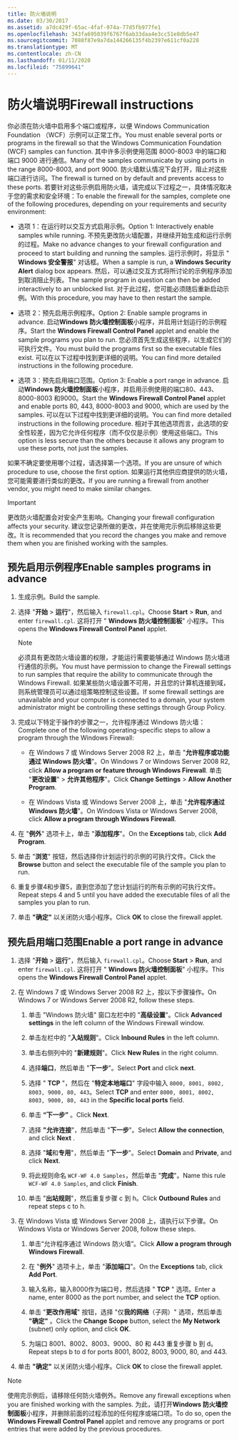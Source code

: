 ```yaml
---
title: 防火墙说明
ms.date: 03/30/2017
ms.assetid: a7dc429f-65ac-4faf-974a-77d5fb977fe1
ms.openlocfilehash: 343fa695039f6767f6ab33daa4e3cc51e8db5e47
ms.sourcegitcommit: 7088f87e9a7da144266135f4b2397e611cf0a228
ms.translationtype: MT
ms.contentlocale: zh-CN
ms.lasthandoff: 01/11/2020
ms.locfileid: "75899641"
---
```

# <a name="firewall-instructions"></a><span data-ttu-id="52324-102">防火墙说明</span><span class="sxs-lookup"><span data-stu-id="52324-102">Firewall instructions</span></span>

<span data-ttu-id="52324-103">你必须在防火墙中启用多个端口或程序，以便 Windows Communication Foundation （WCF）示例可以正常工作。</span><span class="sxs-lookup"><span data-stu-id="52324-103">You must enable several ports or programs in the firewall so that the Windows Communication Foundation (WCF) samples can function.</span></span> <span data-ttu-id="52324-104">其中许多示例使用范围 8000-8003 中的端口和端口 9000 进行通信。</span><span class="sxs-lookup"><span data-stu-id="52324-104">Many of the samples communicate by using ports in the range 8000-8003, and port 9000.</span></span> <span data-ttu-id="52324-105">防火墙默认情况下会打开，阻止对这些端口进行访问。</span><span class="sxs-lookup"><span data-stu-id="52324-105">The firewall is turned on by default and prevents access to these ports.</span></span> <span data-ttu-id="52324-106">若要针对这些示例启用防火墙，请完成以下过程之一，具体情况取决于您的需求和安全环境：</span><span class="sxs-lookup"><span data-stu-id="52324-106">To enable the firewall for the samples, complete one of the following procedures, depending on your requirements and security environment:</span></span>

- <span data-ttu-id="52324-107">选项 1：在运行时以交互方式启用示例。</span><span class="sxs-lookup"><span data-stu-id="52324-107">Option 1: Interactively enable samples while running.</span></span> <span data-ttu-id="52324-108">不预先更改防火墙配置，并继续开始生成和运行示例的过程。</span><span class="sxs-lookup"><span data-stu-id="52324-108">Make no advance changes to your firewall configuration and proceed to start building and running the samples.</span></span> <span data-ttu-id="52324-109">运行示例时，将显示 " **Windows 安全警报**" 对话框。</span><span class="sxs-lookup"><span data-stu-id="52324-109">When a sample is run, a **Windows Security Alert** dialog box appears.</span></span> <span data-ttu-id="52324-110">然后，可以通过交互方式将所讨论的示例程序添加到取消阻止列表。</span><span class="sxs-lookup"><span data-stu-id="52324-110">The sample program in question can then be added interactively to an unblocked list.</span></span> <span data-ttu-id="52324-111">对于此过程，您可能必须随后重新启动示例。</span><span class="sxs-lookup"><span data-stu-id="52324-111">With this procedure, you may have to then restart the sample.</span></span>

- <span data-ttu-id="52324-112">选项 2：预先启用示例程序。</span><span class="sxs-lookup"><span data-stu-id="52324-112">Option 2: Enable sample programs in advance.</span></span> <span data-ttu-id="52324-113">启动**Windows 防火墙控制面板**小程序，并启用计划运行的示例程序。</span><span class="sxs-lookup"><span data-stu-id="52324-113">Start the **Windows Firewall Control Panel** applet and enable the sample programs you plan to run.</span></span> <span data-ttu-id="52324-114">您必须首先生成这些程序，以生成它们的可执行文件。</span><span class="sxs-lookup"><span data-stu-id="52324-114">You must build the programs first so the executable files exist.</span></span> <span data-ttu-id="52324-115">可以在以下过程中找到更详细的说明。</span><span class="sxs-lookup"><span data-stu-id="52324-115">You can find more detailed instructions in the following procedure.</span></span>

- <span data-ttu-id="52324-116">选项 3：预先启用端口范围。</span><span class="sxs-lookup"><span data-stu-id="52324-116">Option 3: Enable a port range in advance.</span></span> <span data-ttu-id="52324-117">启动**Windows 防火墙控制面板**小程序，并启用示例使用的端口80、443、8000-8003 和9000。</span><span class="sxs-lookup"><span data-stu-id="52324-117">Start the **Windows Firewall Control Panel** applet and enable ports 80, 443, 8000-8003 and 9000, which are used by the samples.</span></span> <span data-ttu-id="52324-118">可以在以下过程中找到更详细的说明。</span><span class="sxs-lookup"><span data-stu-id="52324-118">You can find more detailed instructions in the following procedure.</span></span> <span data-ttu-id="52324-119">相对于其他选项而言，此选项的安全性较差，因为它允许任何程序（而不仅仅是示例）使用这些端口。</span><span class="sxs-lookup"><span data-stu-id="52324-119">This option is less secure than the others because it allows any program to use these ports, not just the samples.</span></span>

<span data-ttu-id="52324-120">如果不确定要使用哪个过程，请选择第一个选项。</span><span class="sxs-lookup"><span data-stu-id="52324-120">If you are unsure of which procedure to use, choose the first option.</span></span> <span data-ttu-id="52324-121">如果运行其他供应商提供的防火墙，您可能需要进行类似的更改。</span><span class="sxs-lookup"><span data-stu-id="52324-121">If you are running a firewall from another vendor, you might need to make similar changes.</span></span>

> [!IMPORTANT]
> <span data-ttu-id="52324-122">更改防火墙配置会对安全产生影响。</span><span class="sxs-lookup"><span data-stu-id="52324-122">Changing your firewall configuration affects your security.</span></span> <span data-ttu-id="52324-123">建议您记录所做的更改，并在使用完示例后移除这些更改。</span><span class="sxs-lookup"><span data-stu-id="52324-123">It is recommended that you record the changes you make and remove them when you are finished working with the samples.</span></span>

## <a name="enable-samples-programs-in-advance"></a><span data-ttu-id="52324-124">预先启用示例程序</span><span class="sxs-lookup"><span data-stu-id="52324-124">Enable samples programs in advance</span></span>

1. <span data-ttu-id="52324-125">生成示例。</span><span class="sxs-lookup"><span data-stu-id="52324-125">Build the sample.</span></span>

2. <span data-ttu-id="52324-126">选择 "**开始** > **运行**"，然后输入 `firewall.cpl`。</span><span class="sxs-lookup"><span data-stu-id="52324-126">Choose **Start** > **Run**, and enter `firewall.cpl`.</span></span> <span data-ttu-id="52324-127">这将打开 " **Windows 防火墙控制面板**" 小程序。</span><span class="sxs-lookup"><span data-stu-id="52324-127">This opens the **Windows Firewall Control Panel** applet.</span></span>

    > [!NOTE]
    > <span data-ttu-id="52324-128">必须具有更改防火墙设置的权限，才能运行需要能够通过 Windows 防火墙进行通信的示例。</span><span class="sxs-lookup"><span data-stu-id="52324-128">You must have permission to change the Firewall settings to run samples that require the ability to communicate through the Windows Firewall.</span></span> <span data-ttu-id="52324-129">如果某些防火墙设置不可用，并且您的计算机连接到域，则系统管理员可以通过组策略控制这些设置。</span><span class="sxs-lookup"><span data-stu-id="52324-129">If some firewall settings are unavailable and your computer is connected to a domain, your system administrator might be controlling these settings through Group Policy.</span></span>

3. <span data-ttu-id="52324-130">完成以下特定于操作的步骤之一，允许程序通过 Windows 防火墙：</span><span class="sxs-lookup"><span data-stu-id="52324-130">Complete one of the following operating-specific steps to allow a program through the Windows Firewall:</span></span>

    - <span data-ttu-id="52324-131">在 Windows 7 或 Windows Server 2008 R2 上，单击 "**允许程序或功能通过 Windows 防火墙**"。</span><span class="sxs-lookup"><span data-stu-id="52324-131">On Windows 7 or Windows Server 2008 R2, click **Allow a program or feature through Windows Firewall**.</span></span> <span data-ttu-id="52324-132">单击 "**更改设置**" > **允许其他程序**"。</span><span class="sxs-lookup"><span data-stu-id="52324-132">Click **Change Settings** > **Allow Another Program**.</span></span>

    - <span data-ttu-id="52324-133">在 Windows Vista 或 Windows Server 2008 上，单击 "**允许程序通过 Windows 防火墙**"。</span><span class="sxs-lookup"><span data-stu-id="52324-133">On Windows Vista or Windows Server 2008, click **Allow a program through Windows Firewall**.</span></span>

4. <span data-ttu-id="52324-134">在 "**例外**" 选项卡上，单击 "**添加程序**"。</span><span class="sxs-lookup"><span data-stu-id="52324-134">On the **Exceptions** tab, click **Add Program**.</span></span>

5. <span data-ttu-id="52324-135">单击 "**浏览**" 按钮，然后选择你计划运行的示例的可执行文件。</span><span class="sxs-lookup"><span data-stu-id="52324-135">Click the **Browse** button and select the executable file of the sample you plan to run.</span></span>

6. <span data-ttu-id="52324-136">重复步骤4和步骤5，直到您添加了您计划运行的所有示例的可执行文件。</span><span class="sxs-lookup"><span data-stu-id="52324-136">Repeat steps 4 and 5 until you have added the executable files of all the samples you plan to run.</span></span>

7. <span data-ttu-id="52324-137">单击 **"确定"** 以关闭防火墙小程序。</span><span class="sxs-lookup"><span data-stu-id="52324-137">Click **OK** to close the firewall applet.</span></span>

## <a name="enable-a-port-range-in-advance"></a><span data-ttu-id="52324-138">预先启用端口范围</span><span class="sxs-lookup"><span data-stu-id="52324-138">Enable a port range in advance</span></span>

1. <span data-ttu-id="52324-139">选择 "**开始** > **运行**"，然后输入 `firewall.cpl`。</span><span class="sxs-lookup"><span data-stu-id="52324-139">Choose **Start** > **Run**, and enter `firewall.cpl`.</span></span> <span data-ttu-id="52324-140">这将打开 " **Windows 防火墙控制面板**" 小程序。</span><span class="sxs-lookup"><span data-stu-id="52324-140">This opens the **Windows Firewall Control Panel** applet.</span></span>

2. <span data-ttu-id="52324-141">在 Windows 7 或 Windows Server 2008 R2 上，按以下步骤操作。</span><span class="sxs-lookup"><span data-stu-id="52324-141">On Windows 7 or Windows Server 2008 R2, follow these steps.</span></span>

    1. <span data-ttu-id="52324-142">单击 "Windows 防火墙" 窗口左栏中的 "**高级设置**"。</span><span class="sxs-lookup"><span data-stu-id="52324-142">Click **Advanced settings** in the left column of the Windows Firewall window.</span></span>

    2. <span data-ttu-id="52324-143">单击左栏中的 "**入站规则**"。</span><span class="sxs-lookup"><span data-stu-id="52324-143">Click **Inbound Rules** in the left column.</span></span>

    3. <span data-ttu-id="52324-144">单击右侧列中的 "**新建规则**"。</span><span class="sxs-lookup"><span data-stu-id="52324-144">Click **New Rules** in the right column.</span></span>

    4. <span data-ttu-id="52324-145">选择**端口**，然后单击 "**下一步**"。</span><span class="sxs-lookup"><span data-stu-id="52324-145">Select **Port** and click **next**.</span></span>

    5. <span data-ttu-id="52324-146">选择 " **TCP** "，然后在 "**特定本地端口**" 字段中输入 `8000, 8001, 8002, 8003, 9000, 80, 443`。</span><span class="sxs-lookup"><span data-stu-id="52324-146">Select **TCP** and enter `8000, 8001, 8002, 8003, 9000, 80, 443` in the **Specific local ports** field.</span></span>

    6. <span data-ttu-id="52324-147">单击 **“下一步”** 。</span><span class="sxs-lookup"><span data-stu-id="52324-147">Click **Next**.</span></span>

    7. <span data-ttu-id="52324-148">选择 **"允许连接**"，然后单击 "**下一步**"。</span><span class="sxs-lookup"><span data-stu-id="52324-148">Select **Allow the connection**, and click **Next** .</span></span>

    8. <span data-ttu-id="52324-149">选择 "**域**和**专用**"，然后单击 "**下一步**"。</span><span class="sxs-lookup"><span data-stu-id="52324-149">Select **Domain** and **Private**, and click **Next**.</span></span>

    9. <span data-ttu-id="52324-150">将此规则命名 `WCF-WF 4.0 Samples`，然后单击 "**完成**"。</span><span class="sxs-lookup"><span data-stu-id="52324-150">Name this rule `WCF-WF 4.0 Samples`, and click **Finish**.</span></span>

    10. <span data-ttu-id="52324-151">单击 "**出站规则**"，然后重复步骤 c 到 h。</span><span class="sxs-lookup"><span data-stu-id="52324-151">Click **Outbound Rules** and repeat steps c to h.</span></span>

3. <span data-ttu-id="52324-152">在 Windows Vista 或 Windows Server 2008 上，请执行以下步骤。</span><span class="sxs-lookup"><span data-stu-id="52324-152">On Windows Vista or Windows Server 2008, follow these steps.</span></span>

    1. <span data-ttu-id="52324-153">单击“允许程序通过 Windows 防火墙”。</span><span class="sxs-lookup"><span data-stu-id="52324-153">Click **Allow a program through Windows Firewall**.</span></span>

    2. <span data-ttu-id="52324-154">在 "**例外**" 选项卡上，单击 "**添加端口**"。</span><span class="sxs-lookup"><span data-stu-id="52324-154">On the **Exceptions** tab, click **Add Port**.</span></span>

    3. <span data-ttu-id="52324-155">输入名称，输入8000作为端口号，然后选择 " **TCP** " 选项。</span><span class="sxs-lookup"><span data-stu-id="52324-155">Enter a name, enter 8000 as the port number, and select the **TCP** option.</span></span>

    4. <span data-ttu-id="52324-156">单击 "**更改作用域**" 按钮，选择 "仅**我的网络**（子网）" 选项，然后单击 **"确定"** 。</span><span class="sxs-lookup"><span data-stu-id="52324-156">Click the **Change Scope** button, select the **My Network** (subnet) only option, and click **OK**.</span></span>

    5. <span data-ttu-id="52324-157">为端口 8001、8002、8003、9000、80 和 443 重复步骤 b 到 d。</span><span class="sxs-lookup"><span data-stu-id="52324-157">Repeat steps b to d for ports 8001, 8002, 8003, 9000, 80, and 443.</span></span>

4. <span data-ttu-id="52324-158">单击 **"确定"** 以关闭防火墙小程序。</span><span class="sxs-lookup"><span data-stu-id="52324-158">Click **OK** to close the firewall applet.</span></span>

> [!NOTE]
> <span data-ttu-id="52324-159">使用完示例后，请移除任何防火墙例外。</span><span class="sxs-lookup"><span data-stu-id="52324-159">Remove any firewall exceptions when you are finished working with the samples.</span></span> <span data-ttu-id="52324-160">为此，请打开**Windows 防火墙控制面板**小程序，并删除前面的过程添加的任何程序或端口项。</span><span class="sxs-lookup"><span data-stu-id="52324-160">To do so, open the **Windows Firewall Control Panel** applet and remove any programs or port entries that were added by the previous procedures.</span></span>
